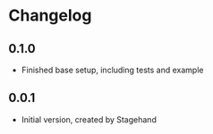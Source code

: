 # Changelog

## 0.1.0

- Finished base setup, including tests and example

## 0.0.1

- Initial version, created by Stagehand
